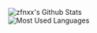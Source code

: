 ![zfnxx's Github Stats](https://github-readme-stats.vercel.app/api?username=zfnxxr&show_icons=true&theme=dark)
<br>
![Most Used Languages](https://github-readme-stats.vercel.app/api/top-langs/?username=zfnxx&show_icons=true&theme=dark)
